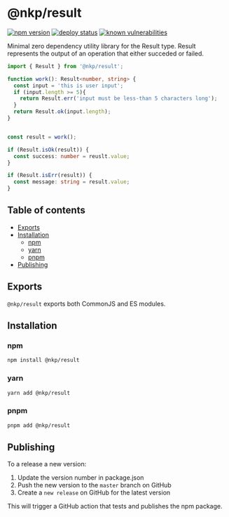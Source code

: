 # @nkp/result

[![npm version](https://badge.fury.io/js/%40nkp%2Fresult.svg)](https://www.npmjs.com/package/@nkp/result)
[![deploy status](https://github.com/NickKelly1/nkp-result/actions/workflows/release.yml/badge.svg)](https://github.com/NickKelly1/nkp-result/actions/workflows/release.yml)
[![known vulnerabilities](https://snyk.io/test/github/NickKelly1/nkp-result/badge.svg)](https://snyk.io/test/github/NickKelly1/nkp-result)

Minimal zero dependency utility library for the Result type. Result represents the output of an operation that either succeded or failed.

```ts
import { Result } from '@nkp/result';

function work(): Result<number, string> {
  const input = 'this is user input';
  if (input.length >= 5){ 
    return Result.err('input must be less-than 5 characters long');
  }
  return Result.ok(input.length);
}


const result = work();

if (Result.isOk(result)) {
  const success: number = reuslt.value;
}

if (Result.isErr(result)) {
  const message: string = result.value;
}
```

## Table of contents

- [Exports](#exports)
- [Installation](#installation)
  - [npm](#npm)
  - [yarn](#yarn)
  - [pnpm](#pnpm)
- [Publishing](#publishing)

## Exports

`@nkp/result` exports both CommonJS and ES modules.

## Installation

### npm

```sh
npm install @nkp/result
```

### yarn

```sh
yarn add @nkp/result
```

### pnpm

```sh
pnpm add @nkp/result
```

## Publishing

To a release a new version:

1. Update the version number in package.json
2. Push the new version to the `master` branch on GitHub
3. Create a `new release` on GitHub for the latest version

This will trigger a GitHub action that tests and publishes the npm package.
